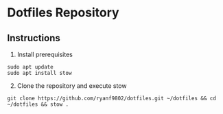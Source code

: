 # Dotfiles Repository

## Instructions

1. Install prerequisites

```
sudo apt update
sudo apt install stow
```

2. Clone the repository and execute stow

```
git clone https://github.com/ryanf9802/dotfiles.git ~/dotfiles && cd ~/dotfiles && stow .
```
